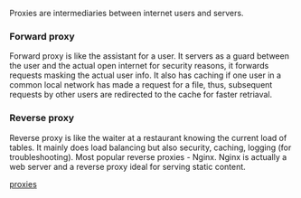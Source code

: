 Proxies are intermediaries between internet users and servers.

### Forward proxy 
Forward proxy is like the assistant for a user. It servers as a guard between the user and the actual open internet for security reasons, it forwards requests masking the actual user info. It also has caching if one user in a common local network has made a request for a file, thus, subsequent requests by other users are redirected to the cache for faster retriaval.

### Reverse proxy
Reverse proxy is like the waiter at a restaurant knowing the current load of tables. It mainly does load balancing but also security, caching, logging (for troubleshooting). Most popular reverse proxies - Nginx. Nginx is actually a web server and a reverse proxy ideal for serving static content.



[proxies](https://youtu.be/xo5V9g9joFs)
